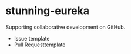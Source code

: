 # stunning-eureka
Supporting collaborative development on GitHub.

- Issue template
- Pull Requesttemplate

